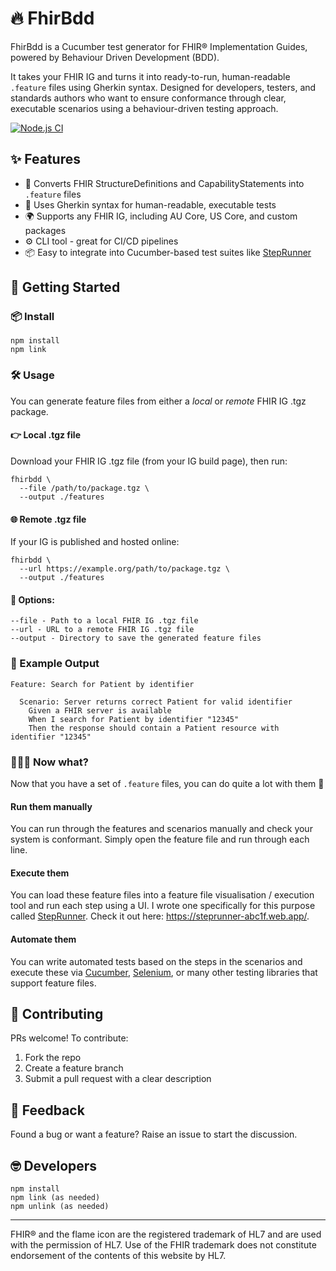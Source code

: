 # 🔥 FhirBdd

FhirBdd is a Cucumber test generator for FHIR® Implementation Guides, powered by Behaviour Driven Development (BDD).

It takes your FHIR IG and turns it into ready-to-run, human-readable `.feature` files using Gherkin syntax. Designed for developers, testers, and standards authors who want to ensure conformance through clear, executable scenarios using a behaviour-driven testing approach.

[![Node.js CI](https://github.com/steveswinsburg/fhirbdd/actions/workflows/node.js.yml/badge.svg)](https://github.com/steveswinsburg/fhirbdd/actions/workflows/node.js.yml)

## ✨ Features

- 🔁 Converts FHIR StructureDefinitions and CapabilityStatements into `.feature` files
- 🧪 Uses Gherkin syntax for human-readable, executable tests
- 🌍 Supports any FHIR IG, including AU Core, US Core, and custom packages
- ⚙️ CLI tool - great for CI/CD pipelines
- 📦 Easy to integrate into Cucumber-based test suites like [StepRunner](https://github.com/steveswinsburg/steprunner)

## 🚀 Getting Started

### 📦 Install
```
npm install
npm link
```

### 🛠️ Usage

You can generate feature files from either a *local* or *remote* FHIR IG .tgz package.

#### 👉 Local .tgz file

Download your FHIR IG .tgz file (from your IG build page), then run:

```
fhirbdd \
  --file /path/to/package.tgz \
  --output ./features
```

#### 🌐 Remote .tgz file
If your IG is published and hosted online:
```
fhirbdd \
  --url https://example.org/path/to/package.tgz \
  --output ./features
```

#### 🧩 Options:
```
--file - Path to a local FHIR IG .tgz file
--url - URL to a remote FHIR IG .tgz file
--output - Directory to save the generated feature files
```

### 🧪 Example Output
```
Feature: Search for Patient by identifier

  Scenario: Server returns correct Patient for valid identifier
    Given a FHIR server is available
    When I search for Patient by identifier "12345"
    Then the response should contain a Patient resource with identifier "12345"
```

### 🙋🏻‍♂️ Now what?

Now that you have a set of `.feature` files, you can do quite a lot with them 🎉

#### Run them manually
You can run through the features and scenarios manually and check your system is conformant. Simply open the feature file and run through each line.

#### Execute them
You can load these feature files into a feature file visualisation / execution tool and run each step using a UI. I wrote one specifically for this purpose called [StepRunner](https://github.com/steveswinsburg/steprunner).
Check it out here: https://steprunner-abc1f.web.app/.

#### Automate them
You can write automated tests based on the steps in the scenarios and execute these via [Cucumber](https://cucumber.io/docs/cucumber/step-definitions), [Selenium](https://cucumber.io/docs/guides/browser-automation/), or many other testing libraries that support feature files.

## 🤝 Contributing

PRs welcome! To contribute:
1. Fork the repo
2. Create a feature branch
3. Submit a pull request with a clear description

## 💬 Feedback

Found a bug or want a feature? Raise an issue to start the discussion.

## 🤓 Developers

```
npm install
npm link (as needed)
npm unlink (as needed)
```

---
FHIR® and the flame icon are the registered trademark of HL7 and are used with the permission of HL7. Use of the FHIR trademark does not constitute endorsement of the contents of this website by HL7.
